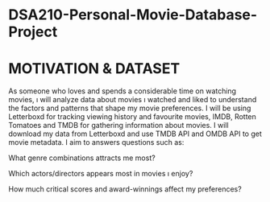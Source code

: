 # DSA210-Personal-Movie-Database-Project

# MOTIVATION & DATASET

As someone who loves and spends a considerable time on watching movies, ı will analyze data about movies ı watched and liked to understand the factors and patterns that shape my movie preferences. I will be using Letterboxd for tracking viewing history and favourite movies, IMDB, Rotten Tomatoes and TMDB for gathering information about movies. I will download my data from Letterboxd and use TMDB API and OMDB API to get movie metadata. I aim to answers questions such as:

What genre combinations attracts me most?

Which actors/directors appears most in movies ı enjoy?

How much critical scores and award-winnings affect my preferences?


